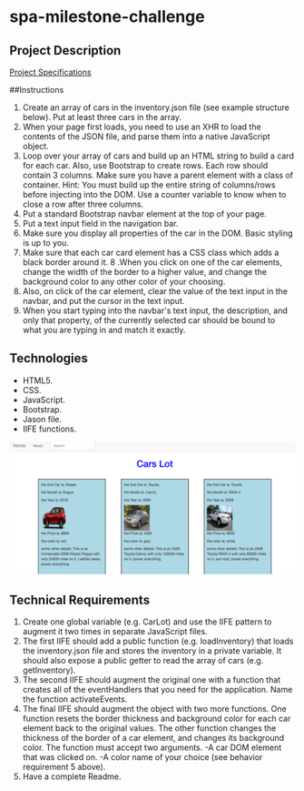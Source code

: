 # spa-milestone-challenge

## Project Description
[Project Specifications](https://github.com/nss-evening-cohort-05/spa-milestone-challenge-Sanyyouisf/blob/master/instructions.md)

##Instructions

1. Create an array of cars in the inventory.json file (see example structure below). Put at least three cars in the array.
2. When your page first loads, you need to use an XHR to load the contents of the JSON file, and parse them into a native JavaScript object.
3. Loop over your array of cars and build up an HTML string to build a card for each car. Also, use Bootstrap to create rows. Each row should contain 3 columns. Make sure you have a parent element with a class of container. Hint: You must build up the entire string of columns/rows before injecting into the DOM. Use a counter variable to know when to close a row after three columns.
4. Put a standard Bootstrap navbar element at the top of your page.
5. Put a text input field in the navigation bar.
6. Make sure you display all properties of the car in the DOM. Basic styling is up to you.
7. Make sure that each car card element has a CSS class which adds a black border around it.
8 .When you click on one of the car elements, change the width of the border to a higher value, and change the background color to any other color of your choosing.
9. Also, on click of the car element, clear the value of the text input in the navbar, and put the cursor in the text input.
10. When you start typing into the navbar's text input, the description, and only that property, of the currently selected car should be bound to what you are typing in and match it exactly.

## Technologies

- HTML5.
- CSS.
- JavaScript.
- Bootstrap.
- Jason file.
- IIFE functions.

![Blog Screengrab](https://raw.githubusercontent.com/nss-evening-cohort-05/spa-milestone-challenge-Sanyyouisf/master/images/image.png)

## Technical Requirements

1. Create one global variable (e.g. CarLot) and use the IIFE pattern to augment it two times in separate JavaScript files.
2. The first IIFE should add a public function (e.g. loadInventory) that loads the inventory.json file and stores the inventory in a private variable. It should also expose a public getter to read the array of cars (e.g. getInventory).
3. The second IIFE should augment the original one with a function that creates all of the eventHandlers that you need for the application. Name the function activateEvents.
4. The final IIFE should augment the object with two more functions. One function resets the border thickness and background color for each car element back to the original values. The other function changes the thickness of the border of a car element, and changes its background color. The function must accept two arguments.
-A car DOM element that was clicked on.
-A color name of your choice (see behavior requirement 5 above).
5. Have a complete Readme. 















